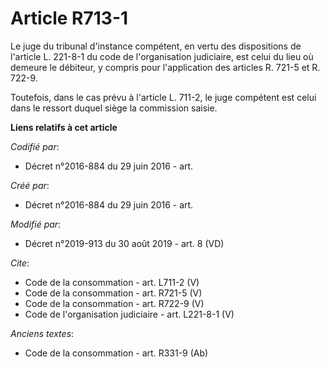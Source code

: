 # Article R713-1

Le juge du tribunal d'instance compétent, en vertu des dispositions de l'article L. 221-8-1 du code de l'organisation
judiciaire, est celui du lieu où demeure le débiteur, y compris pour l'application des articles R. 721-5 et R. 722-9. 

Toutefois, dans le cas prévu à l'article L. 711-2, le juge compétent est celui dans le ressort duquel siège la commission
saisie.

**Liens relatifs à cet article**

_Codifié par_:

  - Décret n°2016-884 du 29 juin 2016 - art.

_Créé par_:

  - Décret n°2016-884 du 29 juin 2016 - art.

_Modifié par_:

  - Décret n°2019-913 du 30 août 2019 - art. 8 (VD)

_Cite_:

  - Code de la consommation - art. L711-2 (V)
  - Code de la consommation - art. R721-5 (V)
  - Code de la consommation - art. R722-9 (V)
  - Code de l'organisation judiciaire - art. L221-8-1 (V)

_Anciens textes_:

  - Code de la consommation - art. R331-9 (Ab)

